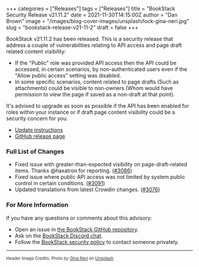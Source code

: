 +++
categories = ["Releases"]
tags = ["Releases"]
title = "BookStack Security Release v21.11.2"
date = 2021-11-30T14:15:00Z
author = "Dan Brown"
image = "/images/blog-cover-images/unsplash/lock-gina-neri.jpg"
slug = "bookstack-release-v21-11-2"
draft = false
+++

BookStack v21.11.2 has been released.
This is a security release that address a couple of vulnerabilities relating to API access
and page draft related content visibility:

- If the "Public" role was provided API access then the API could be accessed, in certain scenarios,
  by non-authenticated users even if the "Allow public access" setting was disabled.
- In some specific scenarios, content related to page drafts (Such as attachments) could be visible
  to non-owners (Whom would have permission to view the page if saved  as a non-draft at that point).

It's advised to upgrade as soon as possible if the API has been enabled for roles within your instance
or if draft page content visibility could be a security concern for you.

* [Update instructions](https://www.bookstackapp.com/docs/admin/updates)
* [GitHub release page](https://github.com/BookStackApp/BookStack/releases/tag/v21.11.2)


### Full List of Changes

* Fixed issue with greater-than-expected visibility on page-draft-related items. Thanks @haxatron for reporting. ([#3086](https://github.com/BookStackApp/BookStack/issues/3086))
* Fixed issue where public API access was not limited by system public control in certain conditions. ([#3091](https://github.com/BookStackApp/BookStack/issues/3091))
* Updated translations from latest Crowdin changes. ([#3076](https://github.com/BookStackApp/BookStack/pull/3076))

### For More Information

If you have any questions or comments about this advisory:
* Open an issue in [the BookStack GitHub repository](https://github.com/BookStackApp/BookStack/issues).
* Ask on the [BookStack Discord chat](https://discord.gg/ztkBqR2).
* Follow the [BookStack security policy](https://github.com/BookStackApp/BookStack/blob/development/.github/SECURITY.md) to contact someone privately.

----

<span style="font-size: 0.8em;opacity:0.9;">Header Image Credits: <span>Photo by <a href="https://unsplash.com/@gneri1713?utm_source=unsplash&amp;utm_medium=referral&amp;utm_content=creditCopyText">Gina Neri</a> on <a href="https://unsplash.com/?utm_source=unsplash&amp;utm_medium=referral&amp;utm_content=creditCopyText">Unsplash</a></span></span>